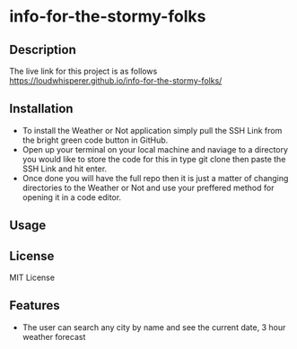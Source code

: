 # info-for-the-stormy-folks

## Description

The live link for this project is as follows https://loudwhisperer.github.io/info-for-the-stormy-folks/

## Installation

- To install the Weather or Not application simply pull the SSH Link from the bright green code button in GitHub.
- Open up your terminal on your local machine and naviage to a directory you would like to store the code for this in type git clone then paste the SSH Link and hit enter.
- Once done you will have the full repo then it is just a matter of changing directories to the Weather or Not and use your preffered method for opening it in a code editor.

## Usage
## License

MIT License

## Features

- The user can search any city by name and see the current date, 3 hour weather forecast

